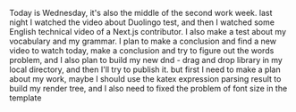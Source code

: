 Today is Wednesday, it's also the middle of the second work week. last night I watched the video about Duolingo test, and then I watched some English technical video of a Next.js contributor. I also make a test about my vocabulary and my grammar. I plan to make a conclusion and find a new video to watch today, make a conclusion and try to figure out the words problem, and I also plan to build my new dnd - drag and drop library in my local directory, and then I'll try to publish it. but first I need to make a plan about my work, maybe I should use the katex expression parsing result to build my render tree, and I also need to fixed the problem of font size in the template
